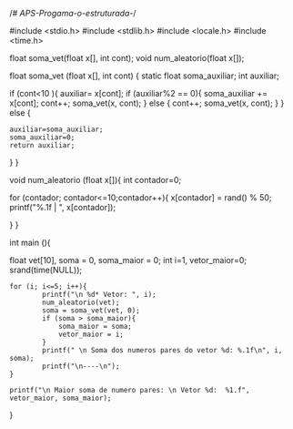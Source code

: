 /*# APS-Progama-o-estruturada-*/

#include <stdio.h> #include <stdlib.h> #include <locale.h> #include <time.h>

float soma_vet(float x[], int cont); void num_aleatorio(float x[]);

float soma_vet (float x[], int cont) { static float soma_auxiliar; int auxiliar;

if (cont<10 ){
	auxiliar= x[cont];
	if (auxiliar%2 == 0){
		soma_auxiliar += x[cont]; 
		cont++;
		soma_vet(x, cont);
	} else {
		cont++;
		soma_vet(x, cont);
	}
} else {
	
	auxiliar=soma_auxiliar;
	soma_auxiliar=0;
	return auxiliar;
	
}
}

void num_aleatorio (float x[]){ int contador=0;

for (contador; contador<=10;contador++){
	x[contador] = rand() % 50;
	printf("%.1f | ", x[contador]);
	
	
}
}

int main (){

float vet[10], soma = 0, soma_maior = 0; int i=1, vetor_maior=0; srand(time(NULL));

	for (i; i<=5; i++){	
			printf("\n %d* Vetor: ", i);
			num_aleatorio(vet);
			soma = soma_vet(vet, 0);
			if (soma > soma_maior){
				soma_maior = soma;
				vetor_maior = i;
			}
			printf(" \n Soma dos numeros pares do vetor %d: %.1f\n", i, soma);
			printf("\n----\n");
	}
	
	printf("\n Maior soma de numero pares: \n Vetor %d:  %1.f", vetor_maior, soma_maior);
}

